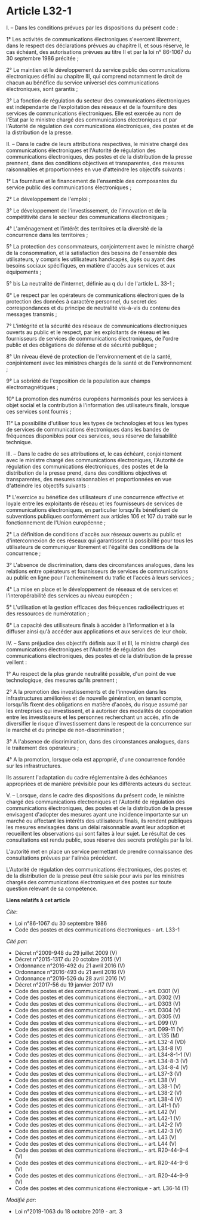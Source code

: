 # Article L32-1

I. – Dans les conditions prévues par les dispositions du présent code :

1° Les activités de communications électroniques s'exercent librement, dans le respect des déclarations prévues au chapitre
II, et sous réserve, le cas échéant, des autorisations prévues au titre II et par la loi n° 86-1067 du 30 septembre 1986
précitée ;

2° Le maintien et le développement du service public des communications électroniques défini au chapitre III, qui comprend
notamment le droit de chacun au bénéfice du service universel des communications électroniques, sont garantis ;

3° La fonction de régulation du secteur des communications électroniques est indépendante de l'exploitation des réseaux et de
la fourniture des services de communications électroniques. Elle est exercée au nom de l'Etat par le ministre chargé des
communications électroniques et par l'Autorité de régulation des communications électroniques, des postes et de la
distribution de la presse.

II. – Dans le cadre de leurs attributions respectives, le ministre chargé des communications électroniques et l'Autorité de
régulation des communications électroniques, des postes et de la distribution de la presse prennent, dans des conditions
objectives et transparentes, des mesures raisonnables et proportionnées en vue d'atteindre les objectifs suivants :

1° La fourniture et le financement de l'ensemble des composantes du service public des communications électroniques ;

2° Le développement de l'emploi ;

3° Le développement de l'investissement, de l'innovation et de la compétitivité dans le secteur des communications
électroniques ;

4° L'aménagement et l'intérêt des territoires et la diversité de la concurrence dans les territoires ;

5° La protection des consommateurs, conjointement avec le ministre chargé de la consommation, et la satisfaction des besoins
de l'ensemble des utilisateurs, y compris les utilisateurs handicapés, âgés ou ayant des besoins sociaux spécifiques, en
matière d'accès aux services et aux équipements ;

5° bis La neutralité de l'internet, définie au q du I de l'article L. 33-1 ;

6° Le respect par les opérateurs de communications électroniques de la protection des données à caractère personnel, du
secret des correspondances et du principe de neutralité vis-à-vis du contenu des messages transmis ;

7° L'intégrité et la sécurité des réseaux de communications électroniques ouverts au public et le respect, par les
exploitants de réseau et les fournisseurs de services de communications électroniques, de l'ordre public et des obligations
de défense et de sécurité publique ;

8° Un niveau élevé de protection de l'environnement et de la santé, conjointement avec les ministres chargés de la santé et
de l'environnement ;

9° La sobriété de l'exposition de la population aux champs électromagnétiques ;

10° La promotion des numéros européens harmonisés pour les services à objet social et la contribution à l'information des
utilisateurs finals, lorsque ces services sont fournis ;

11° La possibilité d'utiliser tous les types de technologies et tous les types de services de communications électroniques
dans les bandes de fréquences disponibles pour ces services, sous réserve de faisabilité technique.

III. – Dans le cadre de ses attributions et, le cas échéant, conjointement avec le ministre chargé des communications
électroniques, l'Autorité de régulation des communications électroniques, des postes et de la distribution de la presse
prend, dans des conditions objectives et transparentes, des mesures raisonnables et proportionnées en vue d'atteindre les
objectifs suivants :

1° L'exercice au bénéfice des utilisateurs d'une concurrence effective et loyale entre les exploitants de réseau et les
fournisseurs de services de communications électroniques, en particulier lorsqu'ils bénéficient de subventions publiques
conformément aux articles 106 et 107 du traité sur le fonctionnement de l'Union européenne ;

2° La définition de conditions d'accès aux réseaux ouverts au public et d'interconnexion de ces réseaux qui garantissent la
possibilité pour tous les utilisateurs de communiquer librement et l'égalité des conditions de la concurrence ;

3° L'absence de discrimination, dans des circonstances analogues, dans les relations entre opérateurs et fournisseurs de
services de communications au public en ligne pour l'acheminement du trafic et l'accès à leurs services ;

4° La mise en place et le développement de réseaux et de services et l'interopérabilité des services au niveau européen ;

5° L'utilisation et la gestion efficaces des fréquences radioélectriques et des ressources de numérotation ;

6° La capacité des utilisateurs finals à accéder à l'information et à la diffuser ainsi qu'à accéder aux applications et aux
services de leur choix.

IV. – Sans préjudice des objectifs définis aux II et III, le ministre chargé des communications électroniques et l'Autorité
de régulation des communications électroniques, des postes et de la distribution de la presse veillent :

1° Au respect de la plus grande neutralité possible, d'un point de vue technologique, des mesures qu'ils prennent ;

2° A la promotion des investissements et de l'innovation dans les infrastructures améliorées et de nouvelle génération, en
tenant compte, lorsqu'ils fixent des obligations en matière d'accès, du risque assumé par les entreprises qui investissent,
et à autoriser des modalités de coopération entre les investisseurs et les personnes recherchant un accès, afin de
diversifier le risque d'investissement dans le respect de la concurrence sur le marché et du principe de non-discrimination ;

3° A l'absence de discrimination, dans des circonstances analogues, dans le traitement des opérateurs ;

4° A la promotion, lorsque cela est approprié, d'une concurrence fondée sur les infrastructures.

Ils assurent l'adaptation du cadre réglementaire à des échéances appropriées et de manière prévisible pour les différents
acteurs du secteur.

V. – Lorsque, dans le cadre des dispositions du présent code, le ministre chargé des communications électroniques et
l'Autorité de régulation des communications électroniques, des postes et de la distribution de la presse envisagent d'adopter
des mesures ayant une incidence importante sur un marché ou affectant les intérêts des utilisateurs finals, ils rendent
publiques les mesures envisagées dans un délai raisonnable avant leur adoption et recueillent les observations qui sont
faites à leur sujet. Le résultat de ces consultations est rendu public, sous réserve des secrets protégés par la loi.

L'autorité met en place un service permettant de prendre connaissance des consultations prévues par l'alinéa précédent.

L'Autorité de régulation des communications électroniques, des postes et de la distribution de la presse peut être saisie
pour avis par les ministres chargés des communications électroniques et des postes sur toute question relevant de sa
compétence.

**Liens relatifs à cet article**

_Cite_:

  - Loi n°86-1067 du 30 septembre 1986
  - Code des postes et des communications électroniques - art. L33-1

_Cité par_:

  - Décret n°2009-948 du 29 juillet 2009 (V)
  - Décret n°2015-1317 du 20 octobre 2015 (V)
  - Ordonnance n°2016-492 du 21 avril 2016 (V)
  - Ordonnance n°2016-493 du 21 avril 2016 (V)
  - Ordonnance n°2016-526 du 28 avril 2016 (V)
  - Décret n°2017-56 du 19 janvier 2017 (V)
  - Code des postes et des communications électroni... - art. D301 (V)
  - Code des postes et des communications électroni... - art. D302 (V)
  - Code des postes et des communications électroni... - art. D303 (V)
  - Code des postes et des communications électroni... - art. D304 (V)
  - Code des postes et des communications électroni... - art. D305 (V)
  - Code des postes et des communications électroni... - art. D99 (V)
  - Code des postes et des communications électroni... - art. D99-11 (V)
  - Code des postes et des communications électroni... - art. L135 (M)
  - Code des postes et des communications électroni... - art. L32-4 (VD)
  - Code des postes et des communications électroni... - art. L34-8 (V)
  - Code des postes et des communications électroni... - art. L34-8-1-1 (V)
  - Code des postes et des communications électroni... - art. L34-8-3 (V)
  - Code des postes et des communications électroni... - art. L34-8-4 (V)
  - Code des postes et des communications électroni... - art. L37-3 (V)
  - Code des postes et des communications électroni... - art. L38 (V)
  - Code des postes et des communications électroni... - art. L38-1 (V)
  - Code des postes et des communications électroni... - art. L38-2 (V)
  - Code des postes et des communications électroni... - art. L38-4 (V)
  - Code des postes et des communications électroni... - art. L41-1 (V)
  - Code des postes et des communications électroni... - art. L42 (V)
  - Code des postes et des communications électroni... - art. L42-1 (V)
  - Code des postes et des communications électroni... - art. L42-2 (V)
  - Code des postes et des communications électroni... - art. L42-3 (V)
  - Code des postes et des communications électroni... - art. L43 (V)
  - Code des postes et des communications électroni... - art. L44 (V)
  - Code des postes et des communications électroni... - art. R20-44-9-4 (V)
  - Code des postes et des communications électroni... - art. R20-44-9-6 (V)
  - Code des postes et des communications électroni... - art. R20-44-9-9 (V)
  - Code des postes et des communications électronique - art. L36-14 (T)

_Modifié par_:

  - Loi n°2019-1063 du 18 octobre 2019 - art. 3
